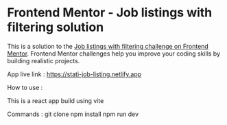 # Frontend Mentor - Job listings with filtering solution

This is a solution to the [Job listings with filtering challenge on Frontend Mentor](https://www.frontendmentor.io/challenges/job-listings-with-filtering-ivstIPCt). Frontend Mentor challenges help you improve your coding skills by building realistic projects. 



App live link : https://stati-job-listing.netlify.app


How to use : 

This is a react app build using vite 

Commands : 
git clone 
npm install 
npm run dev